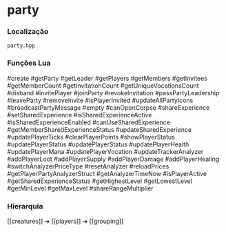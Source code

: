 # party

### Localização
`party.hpp`

### Funções Lua
#create
#getParty
#getLeader
#getPlayers
#getMembers
#getInvitees
#getMemberCount
#getInvitationCount
#getUniqueVocationsCount
#disband
#invitePlayer
#joinParty
#revokeInvitation
#passPartyLeadership
#leaveParty
#removeInvite
#isPlayerInvited
#updateAllPartyIcons
#broadcastPartyMessage
#empty
#canOpenCorpse
#shareExperience
#setSharedExperience
#isSharedExperienceActive
#isSharedExperienceEnabled
#canUseSharedExperience
#getMemberSharedExperienceStatus
#updateSharedExperience
#updatePlayerTicks
#clearPlayerPoints
#showPlayerStatus
#updatePlayerStatus
#updatePlayerStatus
#updatePlayerHealth
#updatePlayerMana
#updatePlayerVocation
#updateTrackerAnalyzer
#addPlayerLoot
#addPlayerSupply
#addPlayerDamage
#addPlayerHealing
#switchAnalyzerPriceType
#resetAnalyzer
#reloadPrices
#getPlayerPartyAnalyzerStruct
#getAnalyzerTimeNow
#isPlayerActive
#getSharedExperienceStatus
#getHighestLevel
#getLowestLevel
#getMinLevel
#getMaxLevel
#shareRangeMultiplier

### Hierarquia
[[creatures]] ➔ [[players]] ➔ [[grouping]]
